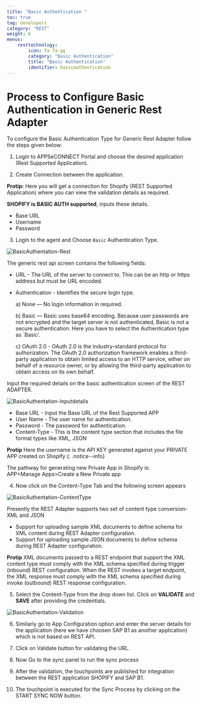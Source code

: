 ```yaml
---
title: "Basic Authentication "
toc: true
tag: developers
category: "REST"
weight: 6
menus: 
    resttechnology:
        icon: fa fa-gg
        category: "Basic Authentication"
        title: "Basic Authentication"
        identifier: basicauthentication
---
```

# Process to Configure Basic Authentication in Generic Rest Adapter
To configure the Basic Authentication Type for Generic Rest Adapter follow the steps given below:

1. Login to APPSeCONNECT Portal and choose the desired application (Rest Supported Application).

2. Create Connection between the application.

**Protip:** Here you will get a connection for Shopify (REST Supported Application) where you can view the validation
details as required.

**SHOPIFY is BASIC AUTH supported**, inputs these details.

* Base URL
* Username 
* Password

3. Login to the agent and Choose `Basic` Authentication Type.

![BasicAuthentation-Rest](/staticfiles/generic/media/BasicAuthentation-Rest.png)

The generic rest api screen contains the following fields:

* URL - The URL of the server to connect to. This can be an http or https address but must be URL encoded.
* Authentication - Identifies the secure login type. 

  a) None — No login information in required.

  b) Basic — Basic uses base64 encoding. Because user passwords are not encrypted and the target server is not authenticated, Basic is not a secure authentication.
  Here you have to select the Authentication type as `Basic'.

  c) OAuth 2.0 - OAuth 2.0 is the industry-standard protocol for authorization. The OAuth 2.0 authorization framework enables a third-party
   application to obtain limited access to an HTTP service, either on behalf of a resource owner, or by allowing the third-party application to 
   obtain access on its own behalf.

Input the required details on the basic authentication screen of the REST ADAPTER.

![BasicAuthentation-Inputdetails](/staticfiles/generic/media/BasicAuthentation-Inputdetails.png)

* Base URL - Input the Base URL of the Rest Supported APP
* User Name - The user name for authentication.
* Password -  The password for authentication.
* Content-Type - This is the content type section that includes the file format types like XML, JSON

**Protip** Here the username is the API KEY generated against your PRIVATE APP created on Shopify {: .notice--info} 

The pathway for generating new Private App in Shopify is:                                  
APP>Manage Apps>Create a New Private app 

4.  Now click on the Content-Type Tab and the following screen appears

![BasicAuthentation-ContentType](/staticfiles/generic/media/BasicAuthentation-ContentType.png)

Presently the REST Adapter supports two set of content type conversion- XML and JSON

* Support for uploading sample XML documents to define schema for XML content during REST Adapter configuration.
* Support for uploading sample JSON documents to define schema during REST Adapter configuration.

**Protip**  XML documents passed to a REST endpoint that support the XML content type must comply with the
XML schema specified during trigger (inbound) REST configuration. When the REST invokes a target endpoint, 
the XML response must comply with the XML schema specified during invoke (outbound) 
REST response configuration.


5. Select the Content-Type from the drop down list. Click on **VALIDATE** and **SAVE** after providing the credentials. 

![BasicAuthentation-Validation](/staticfiles/root/media/BasicAuthentation-Validation.png)

6. Similarly go to App Configuration option and enter the server details for the application (here we have choosen
SAP B1 as another application) which is not based on REST API.

7. Click on Validate button for validating the URL.

8. Now Go to the sync panel to run the sync process

9.	After the validation, the touchpoints are published for integration between the REST application SHOPIFY and SAP B1.

10. The touchpoint is executed for the Sync Process by clicking on the START SYNC NOW button.










